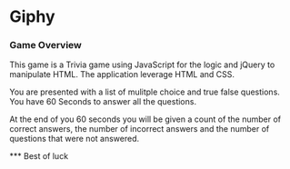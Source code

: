 # Giphy

### Game Overview

This game is a Trivia game using JavaScript for the logic and jQuery to manipulate HTML. The application leverage HTML and CSS.

You are presented with a list of mulitple choice and true false questions.  You have 60 Seconds to answer all the questions.  

At the end of you 60 seconds you will be given a count of the number of correct answers, the number of incorrect answers and the number of questions that were not answered.

*** Best of luck


